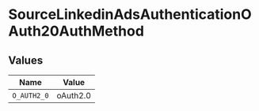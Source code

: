 # SourceLinkedinAdsAuthenticationOAuth20AuthMethod


## Values

| Name        | Value       |
| ----------- | ----------- |
| `O_AUTH2_0` | oAuth2.0    |
